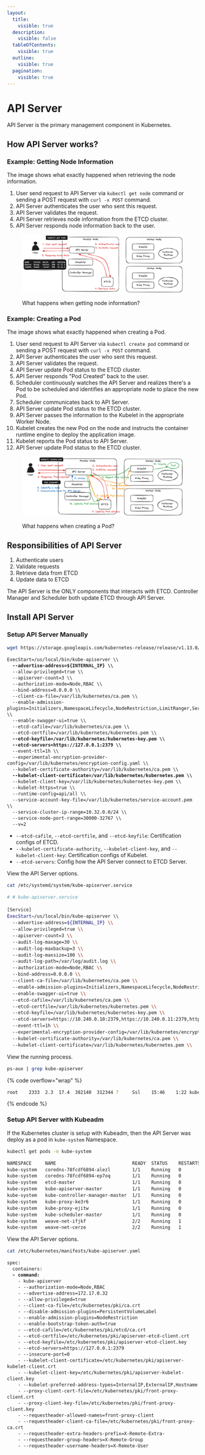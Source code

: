 ```yaml
---
layout:
  title:
    visible: true
  description:
    visible: false
  tableOfContents:
    visible: true
  outline:
    visible: true
  pagination:
    visible: true
---
```


# API Server

API Server is the primary management component in Kubernetes.

## How API Server works?

### Example: Getting Node Information

The image shows what exactly happened when retrieving the node information.

1. User send request to API Server via `kubectl get node` command or sending a POST request with `curl -x POST` command.
2. API Server authenticates the user who sent this request.
3. API Server validates the request.
4. API Server retrieves node information from the ETCD cluster.
5. API Server responds node information back to the user.

<figure><img src="../.gitbook/assets/image (4).png" alt=""><figcaption><p>What happens when getting node information?</p></figcaption></figure>

### Example: Creating a Pod

The image shows what exactly happened when creating a Pod.

1. User send request to API Server via `kubectl create pod` command or sending a POST request with `curl -x POST` command.
2. API Server authenticates the user who sent this request.
3. API Server validates the request.
4. API Server update Pod status to the ETCD cluster.
5. API Server responds "Pod Created" back to the user.
6. Scheduler continuously watches the API Server and realizes there's a Pod to be scheduled and identifies an appropriate node to place the new Pod.
7. Scheduler communicates back to API Server.
8. API Server update Pod status to the ETCD cluster.
9. API Server passes the information to the Kubelet in the appropriate Worker Node.
10. Kubelet creates the new Pod on the node and instructs the container runtime engine to deploy the application image.
11. Kubelet reports the Pod status to API Server.
12. API Server update Pod status to the ETCD cluster.

<figure><img src="../.gitbook/assets/image (7).png" alt=""><figcaption><p>What happens when creating a Pod?</p></figcaption></figure>

## Responsibilities of API Server

1. Authenticate users
2. Validate requests
3. Retrieve data from ETCD
4. Update data to ETCD

The API Server is the ONLY components that interacts with ETCD. Controller Manager and Scheduler both update ETCD through API Server.

## Install API Server

### Setup API Server Manually

```sh
wget https://storage.googleapis.com/kubernetes-release/release/v1.13.0/bin/linux/amd64/kube-apiserver
```

<pre class="language-sh"><code class="lang-sh">ExecStart=/us/local/bin/kube-apiserver \\
<strong>  --advertise-address=${INTERNAL_IP} \\
</strong>  --allow-privileged=true \\
  --apiserver-count=3 \\
  --authorization-mode=Node,RBAC \\
  --bind-address=0.0.0.0 \\
  --client-ca-file=/var/lib/kubernetes/ca.pem \\
  --enable-admission-plugins=Initializers,NamespaceLifecycle,NodeRestriction,LimitRanger,ServiceAccount,DefaultStorageClass,ResourceQuota \\
  --enable-swagger-ui=true \\
  --etcd-cafile=/var/lib/kubernetes/ca.pem \\
  --etcd-certfile=/var/lib/kubernetes/kubernetes.pem \\
<strong>  --etcd-keyfile=/var/lib/kubernetes/kubernetes-key.pem \\
</strong><strong>  --etcd-servers=https://127.0.0.1:2379 \\
</strong>  --event-ttl=1h \\
  --experimental-encryption-provider-config=/var/lib/kubernetes/encryption-config.yaml \\
  --kubelet-certificate-authority=/var/lib/kubernetes/ca.pem \\
<strong>  --kubelet-client-certificate=/var/lib/kubernetes/kubernetes.pem \\
</strong>  --kubelet-client-key=/var/lib/kubernetes/kubernetes-key.pem \\
  --kubelet-https=true \\
  --runtime-config=api/all \\
  --service-account-key-file=/var/lib/kubernetes/service-account.pem \\
  --service-cluster-ip-range=10.32.0.0/24 \\
  --service-node-port-range=30000-32767 \\
  --v=2
</code></pre>

* `--etcd-cafile`, `--etcd-certfile`, and `--etcd-keyfile`: Certification configs of ETCD.
* `--kubelet-certificate-authority`, `--kubelet-client-key`, and `--kubelet-client-key`: Certification configs of Kubelet.
* `--etcd-servers`: Config how the API Server connect to ETCD Server.

View the API Server options.

```sh
cat /etc/systemd/system/kube-apiserver.service
```

```sh
# # kube-apiserver.service

[Service]
ExecStart=/us/local/bin/kube-apiserver \\
  --advertise-address=${INTERNAL_IP} \\
  --allow-privileged=true \\
  --apiserver-count=3 \\
  --audit-log-maxage=30 \\
  --audit-log-maxbackup=3 \\
  --audit-log-maxsize=100 \\
  --audit-log-path=/var/log/audit.log \\
  --authorization-mode=Node,RBAC \\
  --bind-address=0.0.0.0 \\
  --client-ca-file=/var/lib/kubernetes/ca.pem \\
  --enable-admission-plugins=Initializers,NamespaceLifecycle,NodeRestriction,LimitRanger,ServiceAccount,DefaultstorageClass,ResourceQuota \\
  --enable-swagger-ui=true \\
  --etcd-cafile=/var/lib/kubernetes/ca.pem \\
  --etcd-certfile=/var/lib/kubernetes/kubernetes.pem \\
  --etcd-keyfile=/var/lib/kubernetes/kubernetes-key.pem \\
  --etcd-servers=https://10.240.0.10:2379,https://10.240.0.11:2379,https://10.240.0.12:2379 \\
  --event-ttl=1h \\
  --experimental-encryption-provider-config=/var/lib/kubernetes/encryption-config.yaml \\
  --kubelet-certificate-authority=/var/lib/kubernetes/ca.pem \\
  --kubelet-client-certificate=/var/lib/kubernetes/kubernetes.pem \\
```

View the running process.

```sh
ps-aux | grep kube-apiserver
```

{% code overflow="wrap" %}
```sh
root    2333  2.3  17.4  382140  312344 ?     Ssl    15:46    1:22 kube-apiserver --authorization-mode=Node,RBAC --advertise-address=172.17.0.32 --allow-privileged=true --client-ca-file=/etc/kubernetes/pki/ca.crt --disable-admission-plugins=PersistentVolumeLabel --enable-admission-plugins=NodeRestriction --enable-bootstrap-token-auth=true --etcd-cafile=/etc/kubernetes/pki/etcd/ca.crt --etcd-certfile=/etc/kubernetes/pki/apiserver-etcd-client.crt --etcd-keyfile=/etc/kubernetes/pki/apiserver-etcd-client.key --etcd-servers=https://127.0.0.1:2379 --insecure-port=0 --kubelet-client-certificate=/etc/kubernetes/pki/apiserver-kubelet-client.crt --kubelet-client-key=/etc/kubernetes/pki/apiserver-kubelet-client.key --kubelet-preferred-address-types=InternalIP, ExternalIP,Hostname --proxy-client-cert-file=/etc/kubernetes/pki/front-proxy-client.crt --proxy-client-key-file=/etc/kubernetes/pki/front-proxy-client.key--requestheader-allowed-names=front-proxy-client --requestheader-client-ca-file=/etc/kubernetes/pki/front-proxy-ca.crt --requestheader-extra-headers-prefix=X-Remote-Extra- --requestheader-group-headers=X-Remote-Group --requestheader-username-headers=X-Remote-User --secure-port=6443 --service-account-key-file=/etc/kubernetes/pki/sa.pub --service-cluster-ip-range=10.96.0.0/12 --tls-cert-file=/etc/kubernetes/pki/apiserver.crt --tls-private-key-file=/etc/kubernetes/pki/apiserver.key
```
{% endcode %}

### Setup API Server with Kubeadm

If the Kubernetes cluster is setup with Kubeadm, then the API Server was deploy as a pod in `kube-system` Namespace.

```sh
kubectl get pods -n kube-system
```

```sh
NAMESPACE     NAME                            READY  STATUS    RESTARTS   AGE
kube-system   coredns-78fcdf6894-alezl        1/1    Running   0          1h
kube-system   coredns-78fcdf6894-ep7oq        1/1    Running   0          1h
kube-system   etcd-master                     1/1    Running   0          1h
kube-system   kube-apiserver-master           1/1    Running   0          1h
kube-system   kube-controller-manager-master  1/1    Running   0          1h
kube-system   kube-proxy-ke3r6                1/1    Running   0          1h
kube-system   kube-proxy-ejitw                1/1    Running   0          1h
kube-system   kube-scheduler-master           1/1    Running   0          1h
kube-system   weave-net-ifjkf                 2/2    Running   1          1h
kube-system   weave-net-cerze                 2/2    Running   1          1h
```

View the API Server options.

```sh
cat /etc/kubernetes/manifests/kube-apiserver.yaml
```

<pre class="language-sh"><code class="lang-sh">spec:
  containers:
<strong>  - command:
</strong>    - kube-apiserver
    - --authorization-mode=Node,RBAC
    - --advertise-address=172.17.0.32
    - --allow-privileged=true
    - --client-ca-file=/etc/kubernetes/pki/ca.crt
    - --disable-admission-plugins=PersistentVolumeLabel
    - --enable-admission-plugins=NodeRestriction
    - --enable-bootstrap-token-auth=true
    - --etcd-cafile=/etc/kubernetes/pki/etcd/ca.crt
    - --etcd-certfile=/etc/kubernetes/pki/apiserver-etcd-client.crt
    - --etcd-keyfile=/etc/kubernetes/pki/apiserver-etcd-client.key
    - --etcd-servers=https://127.0.0.1:2379
    - --insecure-port=0
    - --kubelet-client-certificate=/etc/kubernetes/pki/apiserver-kubelet-client.crt
    - --kubelet-client-key=/etc/kubernetes/pki/apiserver-kubelet-client.key
    - --kubelet-preferred-address-types=InternalIP,ExternalIP,Hostname
    - --proxy-client-cert-file=/etc/kubernetes/pki/front-proxy-client.crt
    - --proxy-client-key-file=/etc/kubernetes/pki/front-proxy-client.key
    - --requestheader-allowed-names=front-proxy-client
    - --requestheader-client-ca-file=/etc/kubernetes/pki/front-proxy-ca.crt
    - --requestheader-extra-headers-prefix=X-Remote-Extra-
    - --requestheader-group-headers=X-Remote-Group
    - --requestheader-username-headers=X-Remote-User
</code></pre>
